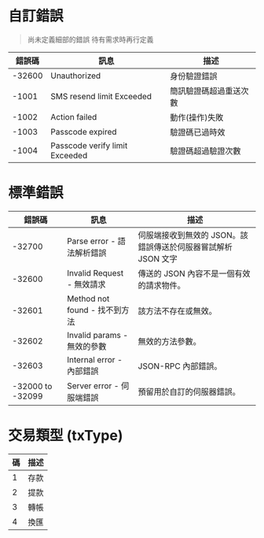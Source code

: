 
# 自訂錯誤

> 尚未定義細部的錯誤 待有需求時再行定義

錯誤碼 | 訊息 | 描述
--------- | ------------- | ---
-32600 | Unauthorized | 身份驗證錯誤
-1001 | SMS resend limit Exceeded | 簡訊驗證碼超過重送次數
-1002 | Action failed | 動作(操作)失敗
-1003 | Passcode expired | 驗證碼已過時效
-1004 | Passcode verify limit Exceeded | 驗證碼超過驗證次數

# 標準錯誤

錯誤碼 | 訊息 | 描述
--------- | ------------- | ---
-32700 | Parse error - 語法解析錯誤 | 伺服端接收到無效的 JSON。該錯誤傳送於伺服器嘗試解析 JSON 文字
-32600 | Invalid Request - 無效請求 | 傳送的 JSON 內容不是一個有效的請求物件。
-32601 | Method not found - 找不到方法 | 該方法不存在或無效。
-32602 | Invalid params - 無效的參數 | 無效的方法參數。
-32603 | Internal error - 內部錯誤 | JSON-RPC 內部錯誤。
-32000 to -32099 | Server error - 伺服端錯誤 | 預留用於自訂的伺服器錯誤。

# 交易類型 (txType)
碼 | 描述
--- | ---
1 | 存款
2 | 提款
3 | 轉帳
4 | 換匯
